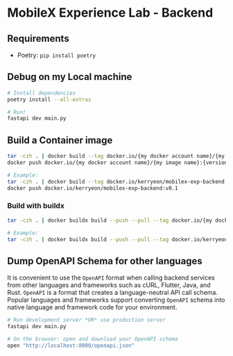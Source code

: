 # MobileX Experience Lab - Backend

## Requirements

- Poetry: `pip install poetry`

## Debug on my Local machine

```bash
# Install dependencies
poetry install --all-extras

# Run!
fastapi dev main.py
```

## Build a Container image

```bash
tar -czh . | docker build --tag docker.io/{my docker account name}/{my image name}:{version} -
docker push docker.io/{my docker account name}/{my image name}:{version}

# Example:
tar -czh . | docker build --tag docker.io/kerryeon/mobilex-exp-backend:v0.1 -
docker push docker.io/kerryeon/mobilex-exp-backend:v0.1
```

### Build with buildx

```bash
tar -czh . | docker buildx build --push --pull --tag docker.io/{my docker account name}/{my image name}:{version} -

# Example:
tar -czh . | docker buildx build --push --pull --tag docker.io/kerryeon/mobilex-exp-backend:v0.1 -
```

## Dump OpenAPI Schema for other languages

It is convenient to use the `OpenAPI` format when calling backend services from other languages and frameworks such as cURL, Flutter, Java, and Rust.
`OpenAPI` is a format that creates a language-neutral API call schema.
Popular languages and frameworks support converting `OpenAPI` schema into native language and framework code for your environment.

```bash
# Run development server *OR* use production server
fastapi dev main.py

# On the browser: open and download your OpenAPI schema
open "http://localhost:8000/openapi.json"
```
